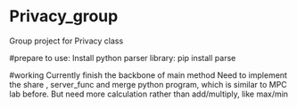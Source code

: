 # Privacy_group
Group project for Privacy class

#prepare to use:
Install python parser library: pip install parse

#working
Currently finish the backbone of main method
Need to implement the share , server_func and merge python program, which is similar to MPC lab before.
But need more calculation rather than add/multiply, like max/min